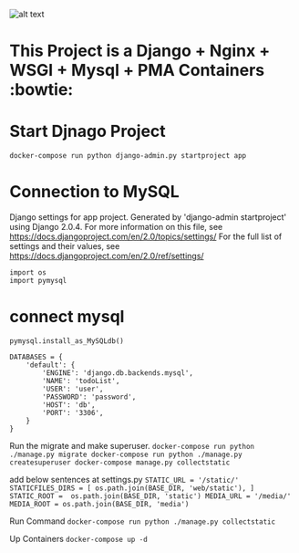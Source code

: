 ![alt text](https://raw.githubusercontent.com/Nekmo/cookiecutter-django-backend/master/images/logo.png)
<h1>This Project is a Django + Nginx + WSGI + Mysql + PMA Containers :bowtie:</h1>



# Start Djnago Project

```docker-compose run python django-admin.py startproject app```


# Connection to MySQL

Django settings for app project.
Generated by 'django-admin startproject' using Django 2.0.4.
For more information on this file, see
https://docs.djangoproject.com/en/2.0/topics/settings/
For the full list of settings and their values, see
https://docs.djangoproject.com/en/2.0/ref/settings/


```
import os
import pymysql
```

# connect mysql
```
pymysql.install_as_MySQLdb()

DATABASES = {
    'default': {
        'ENGINE': 'django.db.backends.mysql',
        'NAME': 'todoList',
        'USER': 'user',
        'PASSWORD': 'password',
        'HOST': 'db',
        'PORT': '3306',
    }
}
```


Run the migrate and make superuser.
    ```
    docker-compose run python ./manage.py migrate
    docker-compose run python ./manage.py createsuperuser
    docker-compose manage.py collectstatic
    ```


add below sentences at settings.py
    ```
    STATIC_URL = '/static/'
    STATICFILES_DIRS = [
    os.path.join(BASE_DIR, 'web/static'),
    ]
    STATIC_ROOT =  os.path.join(BASE_DIR, 'static')
    MEDIA_URL = '/media/'
    MEDIA_ROOT = os.path.join(BASE_DIR, 'media')
    ```

Run Command
    ```docker-compose run python ./manage.py collectstatic```

Up Containers
    ```docker-compose up -d```
